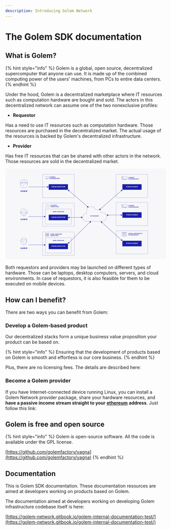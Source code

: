 ```yaml
---
description: Introducing Golem Network
---
```


# The Golem SDK documentation

## What is Golem?

{% hint style="info" %}
Golem is a global, open source, decentralized supercomputer that anyone can use. It is made up of the combined computing power of the users' machines, from PCs to entire data centers.
{% endhint %}

Under the hood, Golem is a decentralized marketplace where IT resources such as computation hardware are bought and sold. The actors in this decentralized network can assume one of the two nonexclusive profiles:

* **Requestor**

Has a need to use IT resources such as computation hardware. Those resources are purchased in the decentralized market. The actual usage of the resources is backed by Golem's decentralized infrastructure.  

* **Provider**

Has free IT resources that can be shared with other actors in the network. Those resources are sold in the decentralized market.

![](.gitbook/assets/tnm-docs-infographics-01.jpg)

Both requestors and providers may be launched on different types of hardware. Those can be laptops, desktop computers, servers, and cloud environments. In case of requestors, it is also feasible for them to be executed on mobile devices.

## How can I benefit?

There are two ways you can benefit from Golem:

### **Develop a Golem-based product**

Our decentralized stacks form a unique business value proposition your product can be based on. 

{% hint style="info" %}
Ensuring that the development of products based on Golem is smooth and effortless is our core business.
{% endhint %}

 Plus, there are no licensing fees. The details are described here:

### **Become a Golem provider**

If you have Internet-connected device running Linux, you can install a Golem Network provider package, share your hardware resources, and **have a passive income stream straight to your** [**ethereum**](https://ethereum.org/) **address**. Just follow this link:

## Golem is free and open source

{% hint style="info" %}
Golem is open-source software. All the code is available under the GPL license.

[https://github.com/golemfactory/yagna](https://github.com/golemfactory/yagna)
{% endhint %}

## Documentation

This is Golem SDK documentation. These documentation resources are aimed at developers working on products based on Golem.

The documentation aimed at developers working on developing Golem infrastructure codebase itself is here:

[https://golem-network.gitbook.io/golem-internal-documentation-test/](https://golem-network.gitbook.io/golem-internal-documentation-test/)



